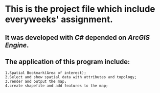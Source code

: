 This is the project file which include everyweeks' assignment.
====
It was developed with *C#* depended on *ArcGIS Engine*.
----
The application of this program include:
----
    1.Spatial Bookmark(Area of interest);
    2.Select and show spatial data with attributes and topology;
    3.render and output the map;
    4.create shapefile and add features to the map;
